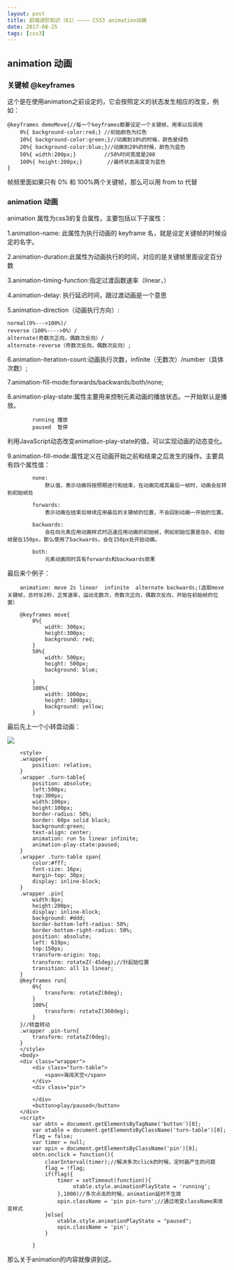 ```yaml
---
layout: post
title: 前端进阶知识（61）———— CSS3 animation动画
date: 2017-08-25
tags: [css3]
---
```


## animation 动画

### 关键帧 @keyframes

这个是在使用animation之前设定的，它会按照定义的状态发生相应的改变，例如：
	
	@keyframes demoMove{//每一个keyframes都要设定一个关键帧，用来以后调用
		0%{ background-color:red;} //初始颜色为红色
		10%{ background-color:green;}//动画到10%的时候，颜色是绿色
		20%{ background-color:blue;}//动画到20%的时候，颜色为蓝色
		50%{ width:200px;}         //50%时间宽度是200
		100%{ height:200px;}		//最终状态高度变为蓝色
	}

帧频里面如果只有 0% 和 100%两个关键帧，那么可以用 from to 代替

### animation 动画

animation 属性为css3的复合属性，主要包括以下子属性：

1.animation-name:  此属性为执行动画的 keyframe 名，就是设定关键帧的时候设定的名字。

2.animation-duration:此属性为动画执行的时间，对应的是关键帧里面设定百分数

3.animation-timing-function:指定过渡函数速率（linear，）

4.animation-delay: 执行延迟时间，跟过渡动画是一个意思

5.animation-direction（动画执行方向）:

	normal(0%--->100%)/
	reverse（100%---->0%）/
	alternate(奇数次正向，偶数次反向）/
	alternate-reverse（奇数次反向，偶数次反向）; 

6.animation-iteration-count:动画执行次数，infinite（无数次）/number（具体次数）;

7.animation-fill-mode:forwards/backwards/both/none;

8.animation-play-state:属性主要用来控制元素动画的播放状态。一开始默认是播放。

			running 播放
			paused  暂停

利用JavaScript动态改变animation-play-state的值，可以实现动画的动态变化。
			
9.animation-fill-mode:属性定义在动画开始之前和结束之后发生的操作。主要具有四个属性值：

			none:
				默认值，表示动画将按预期进行和结束，在动画完成其最后一帧时，动画会反转到初始帧处
				
			forwards:
			    表示动画在结束后继续应用最后的关键帧的位置，不会回到动画一开始的位置。
				
			backwards:
			    会在向元素应用动画样式时迅速应用动画的初始帧，例如初始位置是在0，初始帧是在150px，那么使用了backwards，会在150px处开始动画。
				
			both:
			    元素动画同时具有forwards和backwards效果

最后来个例子：

		animation: move 2s linear  infinite  alternate backwards;(选取move关键帧，总时长2秒，正常速率，运动无数次，奇数次正向，偶数次反向，开始在初始帧的位置）
		
		@keyframes move{
			0%{
				width: 300px;
				height:300px;
				background: red;
			}
			50%{
				width: 500px;
				height: 500px;
				background: blue;
				
			}
			100%{
				width: 1000px;
				height: 1000px;
				background: yellow;
			}

最后先上一个小转盘动画：

<img src="http://outu8mec9.bkt.clouddn.com/css16.PNG">

		<style>
		.wrapper{
			position: relative;
		}
		.wrapper .turn-table{
			position: absolute;
			left:500px;
			top:300px;
			width:100px;
			height:100px;
			border-radius: 50%;
			border: 60px solid black;
			background:green;
			text-align: center;
			animation: run 5s linear infinite;
			animation-play-state:paused;
		}
		.wrapper .turn-table span{
			color:#fff;
			font-size: 16px;
			margin-top: 30px;
			display: inline-block;
		}
		.wrapper .pin{
			width:8px;
			height:200px;
			display: inline-block;
			background: #ddd;
			border-bottom-left-radius: 50%;
			border-bottom-right-radius: 50%;
			position: absolute;
			left: 619px;
			top:150px;
			transform-origin: top;
			transform: rotateZ(-45deg);//针起始位置
			transition: all 1s linear;
		}
		@keyframes run{
			0%{
				transform: rotateZ(0deg);
			}
			100%{
				transform: rotateZ(360deg);
			}
		}//转盘转动
		.wrapper .pin-turn{
			transform: rotateZ(0deg);
		}
		</style>
		<body>
		<div class="wrapper">
			<div class="turn-table">
				<span>海阔天空</span>
			</div>
			<div class="pin">

			</div>
			<button>play/paused</button>
		</div>
		<script>
			var obtn = document.getElementsByTagName('button')[0];
			var otable = document.getElementsByClassName('turn-table')[0];
			flag = false;
			var timer = null;
			var opin = document.getElementsByClassName('pin')[0];
			obtn.onclick = function(){
				clearInterval(timer);//解决多次click的时候，定时器产生的问题
				flag = !flag;
				if(flag){
					timer = setTimeout(function(){
						 otable.style.animationPlayState = 'running';
					},1000)//多次点击的时候，animation延时不生效
					opin.className = 'pin pin-turn';//通过改变className来改变样式
				}else{
					otable.style.animationPlayState = "paused";
					opin.className = 'pin';
				}

			}


那么关于animation的内容就像讲到这。












